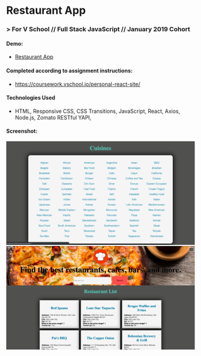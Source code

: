 # Restaurant App
### > For V School // Full Stack JavaScript // January 2019 Cohort
#### Demo:
- <a href="http://myrestaurantapp.surge.sh/" target="_blank">Restaurant App</a>
#### Completed according to assignment instructions: 
- https://coursework.vschool.io/personal-react-site/
#### Technologies Used
* HTML, Responsive CSS, CSS Transitions, JavaScript, React, Axios, Node.js, Zomato RESTful YAPI,
#### Screenshot:
<a href="http://myrestaurantapp.surge.sh/"></a>
<a href="http://myrestaurantapp.surge.sh/" target="_blank"><img src="./screenshots/cuisinesdetailpage.png"></a>
<a href="http://myrestaurantapp.surge.sh/" target="_blank"><img src="./screenshots/restaurantlistpage.png"></a>
